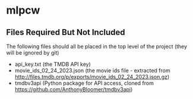 # mlpcw

## Files Required But Not Included
The following files should all be placed in the top level of the project (they will be ignored by git)
- api_key.txt (the TMDB API key)
- movie_ids_02_24_2023.json (the movie ids file - extracted from http://files.tmdb.org/p/exports/movie_ids_02_24_2023.json.gz)
- tmdbv3api (Python package for API access, cloned from https://github.com/AnthonyBloomer/tmdbv3api)
